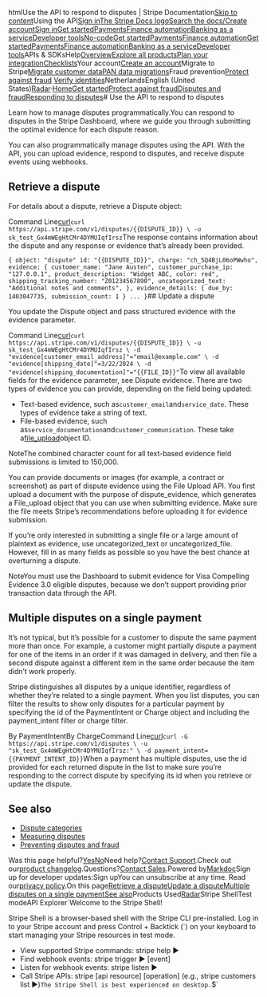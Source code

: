 htmlUse the API to respond to disputes | Stripe Documentation[Skip to content](#main-content)Using the API[Sign in](https://dashboard.stripe.com/login?redirect=https%3A%2F%2Fdocs.stripe.com%2Fdisputes%2Fapi)[The Stripe Docs logo](/)[Search the docs/](#)[Create account](https://dashboard.stripe.com/register)[Sign in](https://dashboard.stripe.com/login?redirect=https%3A%2F%2Fdocs.stripe.com%2Fdisputes%2Fapi)[Get started](/get-started)[Payments](/payments)[Finance automation](/finance-automation)[Banking as a service](/financial-services)[Developer tools](/development)[No-code](/no-code)[Get started](/get-started)[Payments](/payments)[Finance automation](/finance-automation)[](#)[Get started](/get-started)[Payments](/payments)[Finance automation](/finance-automation)[Banking as a service](/financial-services)[Developer tools](/development)[](#)APIs & SDKsHelp[Overview](/docs/get-started)[Explore all products](/docs/products)[Plan your integration](#)[Checklists](#)Your account[Create an account](#)Migrate to Stripe[Migrate customer data](/docs/get-started/data-migrations)[PAN data migrations](#)Fraud prevention[Protect against fraud](#)
[Verify identities](#)NetherlandsEnglish (United States)[](#)[](#)[Radar](/radar)·[Home](/docs)[Get started](/docs/get-started)[Protect against fraud](/docs/radar)[Disputes and fraud](/docs/disputes)[Responding to disputes](/docs/disputes/responding)# Use the API to respond to disputes

Learn how to manage disputes programmatically.You can respond to disputes in the Stripe Dashboard, where we guide you through submitting the optimal evidence for each dispute reason.

You can also programmatically manage disputes using the API. With the API, you can upload evidence, respond to disputes, and receive dispute events using webhooks.

## Retrieve a dispute

For details about a dispute, retrieve a Dispute object:

Command Line[curl](#)`curl https://api.stripe.com/v1/disputes/{{DISPUTE_ID}} \
  -u sk_test_Gx4mWEgHtCMr4DYMUIqfIrsz`The response contains information about the dispute and any response or evidence that’s already been provided.

`{
  object: "dispute"
  id: "{{DISPUTE_ID}}",
  charge: "ch_5Q4BjL06oPWwho",
  evidence: {
    customer_name: "Jane Austen",
    customer_purchase_ip: "127.0.0.1",
    product_description: "Widget ABC, color: red",
    shipping_tracking_number: "Z01234567890",
    uncategorized_text: "Additional notes and comments",
  },
  evidence_details: {
    due_by: 1403047735,
    submission_count: 1
  }
  ...
}`## Update a dispute

You update the Dispute object and pass structured evidence with the evidence parameter.

Command Line[curl](#)`curl https://api.stripe.com/v1/disputes/{{DISPUTE_ID}} \
  -u sk_test_Gx4mWEgHtCMr4DYMUIqfIrsz \
  -d "evidence[customer_email_address]"="email@example.com" \
  -d "evidence[shipping_date]"=3/22/2024 \
  -d "evidence[shipping_documentation]"="{{FILE_ID}}"`To view all available fields for the evidence parameter, see Dispute evidence. There are two types of evidence you can provide, depending on the field being updated:

- Text-based evidence, such as`customer_email`and`service_date`. These types of evidence take a string of text.
- File-based evidence, such as`service_documentation`and`customer_communication`. These take a[file_upload](/api#file_object)object ID.

NoteThe combined character count for all text-based evidence field submissions is limited to 150,000.

You can provide documents or images (for example, a contract or screenshot) as part of dispute evidence using the File Upload API. You first upload a document with the purpose of dispute_evidence, which generates a File_upload object that you can use when submitting evidence. Make sure the file meets Stripe’s recommendations before uploading it for evidence submission.

If you’re only interested in submitting a single file or a large amount of plaintext as evidence, use uncategorized_text or uncategorized_file. However, fill in as many fields as possible so you have the best chance at overturning a dispute.

NoteYou must use the Dashboard to submit evidence for Visa Compelling Evidence 3.0 eligible disputes, because we don’t support providing prior transaction data through the API.

## Multiple disputes on a single payment

It’s not typical, but it’s possible for a customer to dispute the same payment more than once. For example, a customer might partially dispute a payment for one of the items in an order if it was damaged in delivery, and then file a second dispute against a different item in the same order because the item didn’t work properly.

Stripe distinguishes all disputes by a unique identifier, regardless of whether they’re related to a single payment. When you list disputes, you can filter the results to show only disputes for a particular payment by specifying the id of the PaymentIntent or Charge object and including the payment_intent filter or charge filter.

By PaymentIntentBy ChargeCommand Line[curl](#)`curl -G https://api.stripe.com/v1/disputes \
  -u "sk_test_Gx4mWEgHtCMr4DYMUIqfIrsz:" \
  -d payment_intent={{PAYMENT_INTENT_ID}}`When a payment has multiple disputes, use the id provided for each returned dispute in the list to make sure you’re responding to the correct dispute by specifying its id when you retrieve or update the dispute.

## See also

- [Dispute categories](/disputes/categories)
- [Measuring disputes](/disputes/measuring)
- [Preventing disputes and fraud](/disputes/prevention)

Was this page helpful?[Yes](#)[No](#)Need help?[Contact Support](https://support.stripe.com/).Check out our[product changelog](https://stripe.com/blog/changelog).Questions?[Contact Sales](https://stripe.com/contact/sales).Powered by[Markdoc](https://markdoc.dev)Sign up for developer updates:Sign upYou can unsubscribe at any time. Read our[privacy policy](https://stripe.com/privacy).On this page[Retrieve a dispute](#retrieve-a-dispute)[Update a dispute](#update-a-dispute)[Multiple disputes on a single payment](#multiple-disputes-on-a-single-payment)[See also](#see-also)Products Used[Radar](/radar)Stripe ShellTest modeAPI Explorer[](https://stripe.com/docs/stripe-cli#install)`Welcome to the Stripe Shell!

Stripe Shell is a browser-based shell with the Stripe CLI pre-installed. Log in to your
Stripe account and press Control + Backtick (`) on your keyboard to start managing your Stripe
resources in test mode.

- View supported Stripe commands: stripe help ▶️
- Find webhook events: stripe trigger ▶️ [event]
- Listen for webhook events: stripe listen ▶
- Call Stripe APIs: stripe [api resource] [operation] (e.g., stripe customers list ▶️)`The Stripe Shell is best experienced on desktop.`$`